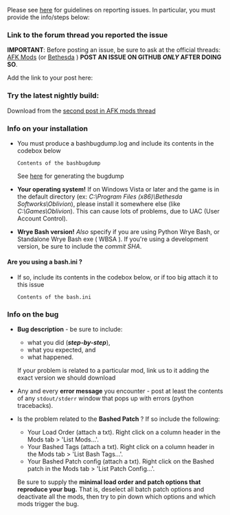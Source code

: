 Please see [here](https://github.com/wrye-bash/wrye-bash/wiki/[github]-Reporting-a-bug)
for guidelines on reporting issues. In particular, you must provide the info/steps below:

### Link to the forum thread you reported the issue

**IMPORTANT**: Before posting an issue, be sure to ask at the official threads:
[AFK Mods](https://afkmods.com/index.php?/topic/4966-wrye-bash-all-games/&do=getNewComment)
(or [Bethesda](https://bethesda.net/community/topic/38798/relz-wrye-bash-oblivion-skyrim-skyrim-se-fallout-4/) )
**POST AN ISSUE ON GITHUB _ONLY_ AFTER DOING SO**.

Add the link to your post here:

### Try the latest nightly build:

Download from the [second post in AFK mods thread](https://afkmods.com/index.php?/topic/4966-wrye-bash-all-games/&do=findComment&comment=166863)

### Info on your installation

* You must produce a bashbugdump.log and include its contents in the codebox below

    ```
    Contents of the bashbugdump
    ```

    See [here](https://github.com/wrye-bash/wrye-bash/wiki/[github]-Reporting-a-bug#the-bashbugdumplog)
for generating the bugdump

* **Your operating system!** If on Windows Vista or later and the game is in
the default directory (ex: *C:\Program Files (x86)\Bethesda Softworks\Oblivion*),
please install it somewhere else (like *C:\Games\Oblivion*). This can cause
lots of problems, due to UAC (User Account Control).

* **Wrye Bash version!** _Also_ specify if you are using Python Wrye Bash, or
Standalone Wrye Bash exe ( WBSA ). If you're using a development version, be
sure to include the *commit SHA*.

#### Are you using a **bash.ini** ?

* If so, include its contents in the codebox below, or if too big attach it to this issue

    ```
    Contents of the bash.ini
    ```

### Info on the bug

* **Bug description** - be sure to include:
  * what you did (_**step-by-step**_),
  * what you expected, and
  * what happened.

  If your problem is related to a particular mod, link us to it adding the
  exact version we should download
* Any and every **error message** you encounter - post at least the contents
of any `stdout/stderr` window that pops up with errors (python tracebacks).

* Is the problem related to the **Bashed Patch** ? If so include the following:
  * Your Load Order (attach a txt). Right click on a column header in the Mods tab > 'List Mods...'.
  * Your Bashed Tags (attach a txt). Right click on a column header in the Mods tab > 'List Bash Tags...'.
  * Your Bashed Patch config (attach a txt). Right click on the Bashed patch in the Mods tab > 'List Patch Config...'.

  Be sure to supply the **minimal load order and patch options that reproduce
  your bug.** That is, deselect all batch patch options and deactivate all the
  mods, then try to pin down which options and which mods trigger the bug.
